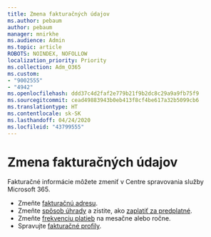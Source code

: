 ```yaml
---
title: Zmena fakturačných údajov
ms.author: pebaum
author: pebaum
manager: mnirkhe
ms.audience: Admin
ms.topic: article
ROBOTS: NOINDEX, NOFOLLOW
localization_priority: Priority
ms.collection: Adm_O365
ms.custom:
- "9002555"
- "4942"
ms.openlocfilehash: ddd37c4d2faf2e779b21f9b2dc8c29a9a9fb75f9
ms.sourcegitcommit: cead49883943b0eb413f8cf4be617a32b5099cb6
ms.translationtype: HT
ms.contentlocale: sk-SK
ms.lasthandoff: 04/24/2020
ms.locfileid: "43799555"
---
```

# <a name="change-billing-information"></a>Zmena fakturačných údajov

Fakturačné informácie môžete zmeniť v Centre spravovania služby Microsoft 365. 

- Zmeňte [fakturačnú adresu](https://docs.microsoft.com/microsoft-365/commerce/billing-and-payments/change-your-billing-addresses).
- Zmeňte [spôsob úhrady](https://docs.microsoft.com/microsoft-365/commerce/billing-and-payments/add-update-or-remove-credit-card-or-bank-account) a zistite, ako [zaplatiť za predplatné](https://docs.microsoft.com/microsoft-365/commerce/billing-and-payments/pay-for-your-subscription).
- Zmeňte [frekvenciu platieb](https://docs.microsoft.com/microsoft-365/commerce/billing-and-payments/change-payment-frequency) na mesačne alebo ročne.
- Spravujte [fakturačné profily](https://docs.microsoft.com/microsoft-365/commerce/billing-and-payments/manage-billing-profiles).
